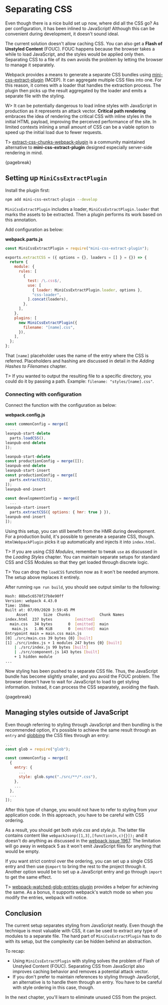 # Separating CSS

Even though there is a nice build set up now, where did all the CSS go? As per configuration, it has been inlined to JavaScript! Although this can be convenient during development, it doesn't sound ideal.

The current solution doesn't allow caching CSS. You can also get a **Flash of Unstyled Content** (FOUC). FOUC happens because the browser takes a while to load JavaScript, and the styles would be applied only then. Separating CSS to a file of its own avoids the problem by letting the browser to manage it separately.

Webpack provides a means to generate a separate CSS bundles using [mini-css-extract-plugin](https://www.npmjs.com/package/mini-css-extract-plugin) (MCEP). It can aggregate multiple CSS files into one. For this reason, it comes with a loader that handles the extraction process. The plugin then picks up the result aggregated by the loader and emits a separate file with the styling.

W> It can be potentially dangerous to load inline styles with JavaScript in production as it represents an attack vector. **Critical path rendering** embraces the idea of rendering the critical CSS with inline styles in the initial HTML payload, improving the perceived performance of the site. In limited contexts inlining a small amount of CSS can be a viable option to speed up the initial load due to fewer requests.

T> [extract-css-chunks-webpack-plugin](https://github.com/faceyspacey/extract-css-chunks-webpack-plugin) is a community maintained alternative to **mini-css-extract-plugin** designed especially server-side rendering in mind.

{pagebreak}

## Setting up `MiniCssExtractPlugin`

Install the plugin first:

```bash
npm add mini-css-extract-plugin --develop
```

`MiniCssExtractPlugin` includes a loader, `MiniCssExtractPlugin.loader` that marks the assets to be extracted. Then a plugin performs its work based on this annotation.

Add configuration as below:

**webpack.parts.js**

```javascript
const MiniCssExtractPlugin = require("mini-css-extract-plugin");

exports.extractCSS = ({ options = {}, loaders = [] } = {}) => {
  return {
    module: {
      rules: [
        {
          test: /\.css$/,
          use: [
            { loader: MiniCssExtractPlugin.loader, options },
            "css-loader",
          ].concat(loaders),
        },
      ],
    },
    plugins: [
      new MiniCssExtractPlugin({
        filename: "[name].css",
      }),
    ],
  };
};
```

That `[name]` placeholder uses the name of the entry where the CSS is referred. Placeholders and hashing are discussed in detail in the _Adding Hashes to Filenames_ chapter.

T> If you wanted to output the resulting file to a specific directory, you could do it by passing a path. Example: `filename: "styles/[name].css"`.

### Connecting with configuration

Connect the function with the configuration as below:

**webpack.config.js**

```javascript
const commonConfig = merge([
  ...
leanpub-start-delete
  parts.loadCSS(),
leanpub-end-delete
]);

leanpub-start-delete
const productionConfig = merge([]);
leanpub-end-delete
leanpub-start-insert
const productionConfig = merge([
  parts.extractCSS(),
]);
leanpub-end-insert

const developmentConfig = merge([
  ...
leanpub-start-insert
  parts.extractCSS({ options: { hmr: true } }),
leanpub-end-insert
]);
```

Using this setup, you can still benefit from the HMR during development. For a production build, it's possible to generate a separate CSS, though. `HtmlWebpackPlugin` picks it up automatically and injects it into `index.html`.

T> If you are using _CSS Modules_, remember to tweak `use` as discussed in the _Loading Styles_ chapter. You can maintain separate setups for standard CSS and CSS Modules so that they get loaded through discrete logic.

T> You can drop the `loadCSS` function now as it won't be needed anymore. The setup above replaces it entirely.

After running `npm run build`, you should see output similar to the following:

```bash
Hash: 88be5c6578f27b8e90ff
Version: webpack 4.43.0
Time: 158ms
Built at: 07/09/2020 3:59:45 PM
     Asset       Size  Chunks             Chunk Names
index.html  237 bytes          [emitted]
  main.css   34 bytes       0  [emitted]  main
   main.js   1.06 KiB       0  [emitted]  main
Entrypoint main = main.css main.js
[0] ./src/main.css 39 bytes {0} [built]
[1] ./src/index.js + 1 modules 247 bytes {0} [built]
    | ./src/index.js 99 bytes [built]
    | ./src/component.js 143 bytes [built]
    + 1 hidden module
...
```

Now styling has been pushed to a separate CSS file. Thus, the JavaScript bundle has become slightly smaller, and you avoid the FOUC problem. The browser doesn't have to wait for JavaScript to load to get styling information. Instead, it can process the CSS separately, avoiding the flash.

{pagebreak}

## Managing styles outside of JavaScript

Even though referring to styling through JavaScript and then bundling is the recommended option, it's possible to achieve the same result through an `entry` and [globbing](https://www.npmjs.com/package/glob) the CSS files through an entry:

```javascript
...
const glob = require("glob");

const commonConfig = merge([
  {
    entry: {
      ...
      style: glob.sync("./src/**/*.css"),
    },
    ...
  },
  ...
]);
```

After this type of change, you would not have to refer to styling from your application code. In this approach, you have to be careful with CSS ordering.

As a result, you should get both _style.css_ and _style.js_. The latter file contains content like `webpackJsonp([1,3],[function(n,c){}]);` and it doesn't do anything as discussed in the [webpack issue 1967](https://github.com/webpack/webpack/issues/1967). The limitation will go away in webpack 5 as it won't emit JavaScript files for anything that would be empty.

If you want strict control over the ordering, you can set up a single CSS entry and then use `@import` to bring the rest to the project through it. Another option would be to set up a JavaScript entry and go through `import` to get the same effect.

T> [webpack-watched-glob-entries-plugin](https://www.npmjs.com/package/webpack-watched-glob-entries-plugin) provides a helper for achieving the same. As a bonus, it supports webpack's watch mode so when you modify the entries, webpack will notice.

## Conclusion

The current setup separates styling from JavaScript neatly. Even though the technique is most valuable with CSS, it can be used to extract any type of modules to a separate file. The hard part of `MiniCssExtractPlugin` has to do with its setup, but the complexity can be hidden behind an abstraction.

To recap:

- Using `MiniCssExtractPlugin` with styling solves the problem of Flash of Unstyled Content (FOUC). Separating CSS from JavaScript also improves caching behavior and removes a potential attack vector.
- If you don't prefer to maintain references to styling through JavaScript, an alternative is to handle them through an entry. You have to be careful with style ordering in this case, though.

In the next chapter, you'll learn to eliminate unused CSS from the project.
